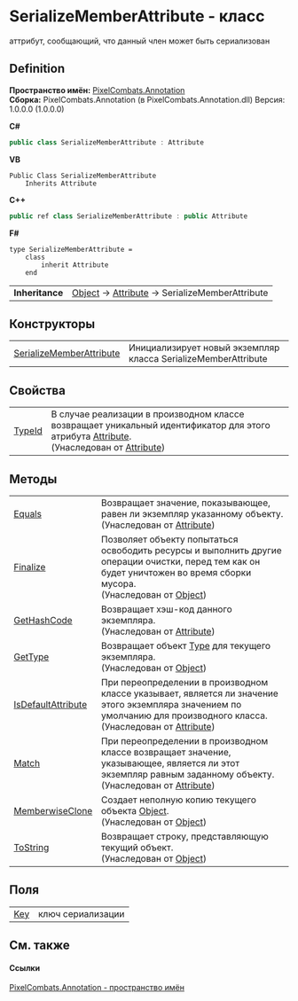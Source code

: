 # SerializeMemberAttribute - класс


аттрибут, сообщающий, что данный член может быть сериализован



## Definition
**Пространство имён:** <a href="4724844a-40e0-6ce2-5e17-e5b084923b9c">PixelCombats.Annotation</a>  
**Сборка:** PixelCombats.Annotation (в PixelCombats.Annotation.dll) Версия: 1.0.0.0 (1.0.0.0)

**C#**
``` C#
public class SerializeMemberAttribute : Attribute
```
**VB**
``` VB
Public Class SerializeMemberAttribute
	Inherits Attribute
```
**C++**
``` C++
public ref class SerializeMemberAttribute : public Attribute
```
**F#**
``` F#
type SerializeMemberAttribute = 
    class
        inherit Attribute
    end
```

<table><tr><td><strong>Inheritance</strong></td><td><a href="https://learn.microsoft.com/dotnet/api/system.object" target="_blank" rel="noopener noreferrer">Object</a>  →  <a href="https://learn.microsoft.com/dotnet/api/system.attribute" target="_blank" rel="noopener noreferrer">Attribute</a>  →  SerializeMemberAttribute</td></tr>
</table>



## Конструкторы
<table>
<tr>
<td><a href="9466ffea-cc93-2bc2-e1bc-5300be8eaef7">SerializeMemberAttribute</a></td>
<td>Инициализирует новый экземпляр класса SerializeMemberAttribute</td></tr>
</table>

## Свойства
<table>
<tr>
<td><a href="https://learn.microsoft.com/dotnet/api/system.attribute.typeid#system-attribute-typeid" target="_blank" rel="noopener noreferrer">TypeId</a></td>
<td>В случае реализации в производном классе возвращает уникальный идентификатор для этого атрибута <a href="https://learn.microsoft.com/dotnet/api/system.attribute" target="_blank" rel="noopener noreferrer">Attribute</a>.<br />(Унаследован от <a href="https://learn.microsoft.com/dotnet/api/system.attribute" target="_blank" rel="noopener noreferrer">Attribute</a>)</td></tr>
</table>

## Методы
<table>
<tr>
<td><a href="https://learn.microsoft.com/dotnet/api/system.attribute.equals#system-attribute-equals(system-object)" target="_blank" rel="noopener noreferrer">Equals</a></td>
<td>Возвращает значение, показывающее, равен ли экземпляр указанному объекту.<br />(Унаследован от <a href="https://learn.microsoft.com/dotnet/api/system.attribute" target="_blank" rel="noopener noreferrer">Attribute</a>)</td></tr>
<tr>
<td><a href="https://learn.microsoft.com/dotnet/api/system.object.finalize#system-object-finalize" target="_blank" rel="noopener noreferrer">Finalize</a></td>
<td>Позволяет объекту попытаться освободить ресурсы и выполнить другие операции очистки, перед тем как он будет уничтожен во время сборки мусора.<br />(Унаследован от <a href="https://learn.microsoft.com/dotnet/api/system.object" target="_blank" rel="noopener noreferrer">Object</a>)</td></tr>
<tr>
<td><a href="https://learn.microsoft.com/dotnet/api/system.attribute.gethashcode#system-attribute-gethashcode" target="_blank" rel="noopener noreferrer">GetHashCode</a></td>
<td>Возвращает хэш-код данного экземпляра.<br />(Унаследован от <a href="https://learn.microsoft.com/dotnet/api/system.attribute" target="_blank" rel="noopener noreferrer">Attribute</a>)</td></tr>
<tr>
<td><a href="https://learn.microsoft.com/dotnet/api/system.object.gettype#system-object-gettype" target="_blank" rel="noopener noreferrer">GetType</a></td>
<td>Возвращает объект <a href="https://learn.microsoft.com/dotnet/api/system.type" target="_blank" rel="noopener noreferrer">Type</a> для текущего экземпляра.<br />(Унаследован от <a href="https://learn.microsoft.com/dotnet/api/system.object" target="_blank" rel="noopener noreferrer">Object</a>)</td></tr>
<tr>
<td><a href="https://learn.microsoft.com/dotnet/api/system.attribute.isdefaultattribute#system-attribute-isdefaultattribute" target="_blank" rel="noopener noreferrer">IsDefaultAttribute</a></td>
<td>При переопределении в производном классе указывает, является ли значение этого экземпляра значением по умолчанию для производного класса.<br />(Унаследован от <a href="https://learn.microsoft.com/dotnet/api/system.attribute" target="_blank" rel="noopener noreferrer">Attribute</a>)</td></tr>
<tr>
<td><a href="https://learn.microsoft.com/dotnet/api/system.attribute.match#system-attribute-match(system-object)" target="_blank" rel="noopener noreferrer">Match</a></td>
<td>При переопределении в производном классе возвращает значение, указывающее, является ли этот экземпляр равным заданному объекту.<br />(Унаследован от <a href="https://learn.microsoft.com/dotnet/api/system.attribute" target="_blank" rel="noopener noreferrer">Attribute</a>)</td></tr>
<tr>
<td><a href="https://learn.microsoft.com/dotnet/api/system.object.memberwiseclone#system-object-memberwiseclone" target="_blank" rel="noopener noreferrer">MemberwiseClone</a></td>
<td>Создает неполную копию текущего объекта <a href="https://learn.microsoft.com/dotnet/api/system.object" target="_blank" rel="noopener noreferrer">Object</a>.<br />(Унаследован от <a href="https://learn.microsoft.com/dotnet/api/system.object" target="_blank" rel="noopener noreferrer">Object</a>)</td></tr>
<tr>
<td><a href="https://learn.microsoft.com/dotnet/api/system.object.tostring#system-object-tostring" target="_blank" rel="noopener noreferrer">ToString</a></td>
<td>Возвращает строку, представляющую текущий объект.<br />(Унаследован от <a href="https://learn.microsoft.com/dotnet/api/system.object" target="_blank" rel="noopener noreferrer">Object</a>)</td></tr>
</table>

## Поля
<table>
<tr>
<td><a href="c66397f6-7855-1fd8-7ba2-4cc91797a876">Key</a></td>
<td>ключ сериализации</td></tr>
</table>

## См. также


#### Ссылки
<a href="4724844a-40e0-6ce2-5e17-e5b084923b9c">PixelCombats.Annotation - пространство имён</a>  
